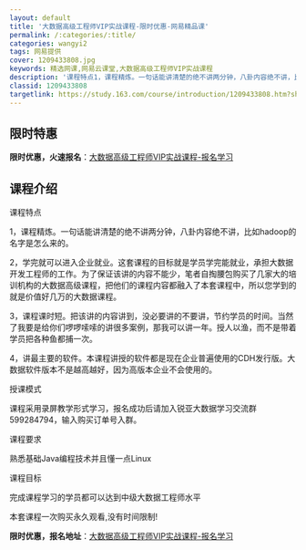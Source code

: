 ```yaml
---
layout: default
title: '大数据高级工程师VIP实战课程-限时优惠-网易精品课'
permalink: /:categories/:title/
categories: wangyi2
tags: 网易提供
cover: 1209433808.jpg
keywords: 精选网课,网易云课堂,大数据高级工程师VIP实战课程
description: '课程特点1，课程精炼。一句话能讲清楚的绝不讲两分钟，八卦内容绝不讲，比如hadoop的名字是怎么来的。2，学完就可以进入'
classid: 1209433808
targetlink: https://study.163.com/course/introduction/1209433808.htm?share=1&shareId=1025206652&utm_campaign=share&utm_medium=iphoneShare&utm_source=&utm_u=1025206652
---
```


## 限时特惠

**限时优惠，火速报名**：[大数据高级工程师VIP实战课程-报名学习](https://study.163.com/course/introduction/1209433808.htm?share=1&shareId=1025206652&utm_campaign=share&utm_medium=iphoneShare&utm_source=&utm_u=1025206652)

## 课程介绍

课程特点

1，课程精炼。一句话能讲清楚的绝不讲两分钟，八卦内容绝不讲，比如hadoop的名字是怎么来的。

2，学完就可以进入企业就业。这套课程的目标就是学员学完能就业，承担大数据开发工程师的工作。为了保证该讲的内容不能少，笔者自掏腰包购买了几家大的培训机构的大数据高级课程，把他们的课程内容都融入了本套课程中，所以您学到的就是价值好几万的大数据课程。

3，课程课时短。把该讲的内容讲到，没必要讲的不要讲，节约学员的时间。当然了我要是给你们啰啰嗦嗦的讲很多案例，那我可以讲一年。授人以渔，而不是带着学员把各种鱼都捕一次。

4，讲最主要的软件。本课程讲授的软件都是现在企业普遍使用的CDH发行版。大数据软件版本不是越高越好，因为高版本企业不会使用的。



授课模式

  课程采用录屏教学形式学习，报名成功后请加入锐亚大数据学习交流群 599284794，输入购买订单号入群。



课程要求

  熟悉基础Java编程技术并且懂一点Linux



课程目标

  完成课程学习的学员都可以达到中级大数据工程师水平



本套课程一次购买永久观看,没有时间限制!

**限时优惠，报名地址**：[大数据高级工程师VIP实战课程-报名学习](https://study.163.com/course/introduction/1209433808.htm?share=1&shareId=1025206652&utm_campaign=share&utm_medium=iphoneShare&utm_source=&utm_u=1025206652)

